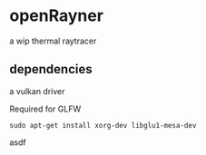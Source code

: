 # openRayner
a wip thermal raytracer

## dependencies
a vulkan driver

Required for GLFW

    sudo apt-get install xorg-dev libglu1-mesa-dev

asdf